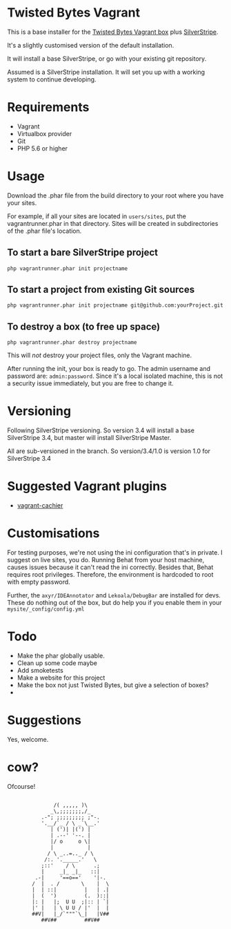 # Twisted Bytes Vagrant

This is a base installer for the [Twisted Bytes Vagrant box](https://www.twistedbytes.nl/en/blog/php-vagrant-box/) plus [SilverStripe](https://silverstripe.org).

It's a slightly customised version of the default installation.

It will install a base SilverStripe, or go with your existing git repository.

Assumed is a SilverStripe installation. It will set you up with a working system to continue developing.

# Requirements

* Vagrant
* Virtualbox provider
* Git
* PHP 5.6 or higher

# Usage

Download the .phar file from the build directory to your root where you have your sites.

For example, if all your sites are located in `users/sites`, put the vagrantrunner.phar in that directory. Sites will be created in subdirectories of the .phar file's location.

## To start a bare SilverStripe project

`php vagrantrunner.phar init projectname`

## To start a project from existing Git sources

`php vagrantrunner.phar init projectname git@github.com:yourProject.git`

## To destroy a box (to free up space)

```php vagrantrunner.phar destroy projectname```

This will _not_ destroy your project files, only the Vagrant machine.


After running the init, your box is ready to go. The admin username and password are: `admin:password`. Since it's a local isolated machine, this is not a security issue immediately, but you are free to change it.

# Versioning

Following SilverStripe versioning. So version 3.4 will install a base SilverStripe 3.4, but master will install SilverStripe Master.

All are sub-versioned in the branch. So version/3.4/1.0 is version 1.0 for SilverStripe 3.4

# Suggested Vagrant plugins

* [vagrant-cachier](http://fgrehm.viewdocs.io/vagrant-cachier/)

# Customisations

For testing purposes, we're not using the ini configuration that's in private. I suggest on live sites, you do.
Running Behat from your host machine, causes issues because it can't read the ini correctly.
Besides that, Behat requires root privileges. Therefore, the environment is hardcoded to root with empty password.

Further, the `axyr/IDEAnnotator` and `Lekoala/DebugBar` are installed for devs. These do nothing out of the box, but do help you if you enable them in your `mysite/_config/config.yml`

# Todo

* Make the phar globally usable.
* Clean up some code maybe
* Add smoketests
* Make a website for this project
* Make the box not just Twisted Bytes, but give a selection of boxes?
*

# Suggestions

Yes, welcome.

# cow?

Ofcourse!

```

               /( ,,,,, )\
              _\,;;;;;;;,/_
           .-"; ;;;;;;;;; ;"-.
           '.__/`_ / \ _`\__.'
              | (')| |(') |
              | .--' '--. |
              |/ o     o \|
              |           |
             / \ _..=.._ / \
            /:. '._____.'   \
           ;::'    / \      .;
           |     _|_ _|_   ::|
         .-|     '==o=='    '|-.
        /  |  . /       \    |  \
        |  | ::|         |   | .|
        |  (  ')         (.  )::|
        |: |   |;  U U  ;|:: | `|
        |' |   | \ U U / |'  |  |
        ##V|   |_/`"""`\_|   |V##
           ##V##         ##V##
```